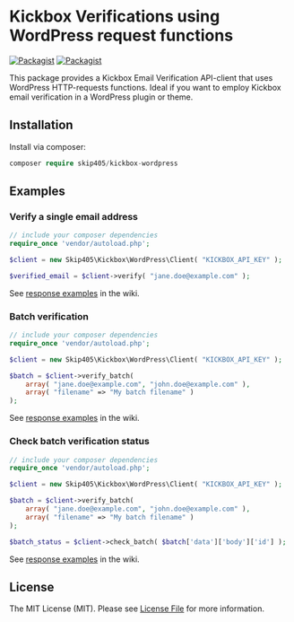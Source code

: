 # Kickbox Verifications using WordPress request functions

[![Packagist](https://img.shields.io/packagist/v/skip405/kickbox-wordpress)](https://packagist.org/packages/skip405/kickbox-wordpress)
[![Packagist](https://img.shields.io/packagist/dt/skip405/kickbox-wordpress)](https://packagist.org/packages/skip405/kickbox-wordpress)

This package provides a Kickbox Email Verification API-client that uses WordPress HTTP-requests functions. Ideal if you want to employ Kickbox email verification in a WordPress plugin or theme.

## Installation

Install via composer:

```php
composer require skip405/kickbox-wordpress
```

## Examples

### Verify a single email address

```php
// include your composer dependencies
require_once 'vendor/autoload.php';

$client = new Skip405\Kickbox\WordPress\Client( "KICKBOX_API_KEY" );

$verified_email = $client->verify( "jane.doe@example.com" );
```

See [response examples](https://github.com/skip405/kickbox-wordpress/wiki/Response-examples) in the wiki.

### Batch verification

```php
// include your composer dependencies
require_once 'vendor/autoload.php';

$client = new Skip405\Kickbox\WordPress\Client( "KICKBOX_API_KEY" );

$batch = $client->verify_batch(
    array( "jane.doe@example.com", "john.doe@example.com" ),
    array( "filename" => "My batch filename" )
);
```

See [response examples](https://github.com/skip405/kickbox-wordpress/wiki/Response-examples) in the wiki.

### Check batch verification status

```php
// include your composer dependencies
require_once 'vendor/autoload.php';

$client = new Skip405\Kickbox\WordPress\Client( "KICKBOX_API_KEY" );

$batch = $client->verify_batch(
    array( "jane.doe@example.com", "john.doe@example.com" ),
    array( "filename" => "My batch filename" )
);

$batch_status = $client->check_batch( $batch['data']['body']['id'] );
```

See [response examples](https://github.com/skip405/kickbox-wordpress/wiki/Response-examples) in the wiki.

## License

The MIT License (MIT). Please see [License File](LICENSE) for more information.